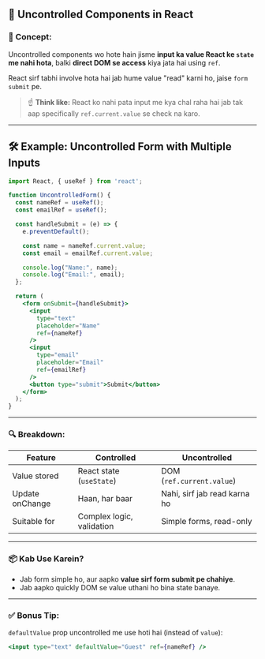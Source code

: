 ## 🎯 Uncontrolled Components in React

### 📘 Concept:
Uncontrolled components wo hote hain jisme **input ka value React ke `state` me nahi hota**, balki **direct DOM se access** kiya jata hai using `ref`.

React sirf tabhi involve hota hai jab hume value "read" karni ho, jaise `form submit` pe.

> ☝️ **Think like:** React ko nahi pata input me kya chal raha hai jab tak aap specifically `ref.current.value` se check na karo.

---

## 🛠 Example: Uncontrolled Form with Multiple Inputs

```jsx
import React, { useRef } from 'react';

function UncontrolledForm() {
  const nameRef = useRef();
  const emailRef = useRef();

  const handleSubmit = (e) => {
    e.preventDefault();

    const name = nameRef.current.value;
    const email = emailRef.current.value;

    console.log("Name:", name);
    console.log("Email:", email);
  };

  return (
    <form onSubmit={handleSubmit}>
      <input 
        type="text" 
        placeholder="Name" 
        ref={nameRef}
      />
      <input 
        type="email" 
        placeholder="Email" 
        ref={emailRef}
      />
      <button type="submit">Submit</button>
    </form>
  );
}
```

---

### 🔍 Breakdown:
| Feature       | Controlled             | Uncontrolled            |
|---------------|-------------------------|--------------------------|
| Value stored  | React state (`useState`) | DOM (`ref.current.value`) |
| Update onChange | Haan, har baar             | Nahi, sirf jab read karna ho |
| Suitable for  | Complex logic, validation | Simple forms, read-only |

---

### 📦 Kab Use Karein?

- Jab form simple ho, aur aapko **value sirf form submit pe chahiye**.
- Jab aapko quickly DOM se value uthani ho bina state banaye.

---

### ✅ Bonus Tip:
`defaultValue` prop uncontrolled me use hoti hai (instead of `value`):

```jsx
<input type="text" defaultValue="Guest" ref={nameRef} />
```

